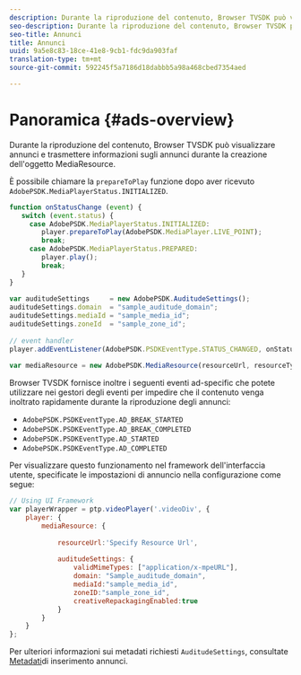 ```yaml
---
description: Durante la riproduzione del contenuto, Browser TVSDK può visualizzare annunci e trasmettere informazioni sugli annunci durante la creazione dell'oggetto MediaResource.
seo-description: Durante la riproduzione del contenuto, Browser TVSDK può visualizzare annunci e trasmettere informazioni sugli annunci durante la creazione dell'oggetto MediaResource.
seo-title: Annunci
title: Annunci
uuid: 9a5e8c83-18ce-41e8-9cb1-fdc9da903faf
translation-type: tm+mt
source-git-commit: 592245f5a7186d18dabbb5a98a468cbed7354aed

---
```



# Panoramica {#ads-overview}

Durante la riproduzione del contenuto, Browser TVSDK può visualizzare annunci e trasmettere informazioni sugli annunci durante la creazione dell&#39;oggetto MediaResource.

È possibile chiamare la `prepareToPlay` funzione dopo aver ricevuto `AdobePSDK.MediaPlayerStatus.INITIALIZED`.

```js
function onStatusChange (event) { 
   switch (event.status) { 
     case AdobePSDK.MediaPlayerStatus.INITIALIZED: 
        player.prepareToPlay(AdobePSDK.MediaPlayer.LIVE_POINT); 
        break; 
     case AdobePSDK.MediaPlayerStatus.PREPARED: 
        player.play(); 
        break; 
   } 
} 
 
var auditudeSettings     = new AdobePSDK.AuditudeSettings(); 
auditudeSettings.domain  = "sample_auditude_domain"; 
auditudeSettings.mediaId = "sample_media_id"; 
auditudeSettings.zoneId  = "sample_zone_id"; 
 
// event handler 
player.addEventListener(AdobePSDK.PSDKEventType.STATUS_CHANGED, onStatusChange); 
 
var mediaResource = new AdobePSDK.MediaResource(resourceUrl, resourceType, auditudeSettings, false);
```

Browser TVSDK fornisce inoltre i seguenti eventi ad-specific che potete utilizzare nei gestori degli eventi per impedire che il contenuto venga inoltrato rapidamente durante la riproduzione degli annunci:

* `AdobePSDK.PSDKEventType.AD_BREAK_STARTED`
* `AdobePSDK.PSDKEventType.AD_BREAK_COMPLETED`
* `AdobePSDK.PSDKEventType.AD_STARTED`
* `AdobePSDK.PSDKEventType.AD_COMPLETED`

Per visualizzare questo funzionamento nel framework dell&#39;interfaccia utente, specificate le impostazioni di annuncio nella configurazione come segue:

```js
// Using UI Framework 
var playerWrapper = ptp.videoPlayer('.videoDiv', { 
    player: { 
        mediaResource: { 
 
            resourceUrl:'Specify Resource Url', 
 
            auditudeSettings: { 
                validMimeTypes: ["application/x-mpeURL"], 
                domain: "Sample_auditude_domain", 
                mediaId:"sample_media_id", 
                zoneID:"sample_zone_id", 
                creativeRepackagingEnabled:true 
            } 
        } 
    } 
}; 
```

Per ulteriori informazioni sui metadati richiesti `AuditudeSettings`, consultate [Metadati](../../ad-insertion/ad-insertion-metadata/c-psdk-browser-tvsdk-2.4-ad-insertion-metadata.md)di inserimento annunci.
